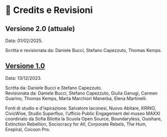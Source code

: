 # 🤗 Credits e Revisioni

## Versione 2.0 (attuale)

Data: 01/02/2025.

Scritta e revisionata da: Daniele Bucci, Stefano Capezzuto, Thomas Kemps.

## [Versione 1.0](https://github.com/Ecosistemica/handbook/releases/tag/v1.0)

Data: 13/12/2023.

Scritta da: Daniele Bucci e Stefano Capezzuto.\
Revisionata da: Daniele Bucci, Stefano Capezzuto, Giulia Ganugi, Carmen Guarino, Thomas Kemps, Marta Marchiori Manerba, Elena Martinelli.

Fonti di studio e d’ispirazione: Salvatore Iaconesi, Nuovo Abitare, KRINO, CivicWise, Studio Superfluo, l’ufficio Public Engagement del museo MAXXI coordinato da Sofia Bilotta la Scuola Open Source, Boundaryless, Ouishare, Extinction Rebellion, Sociocracy for All, Corporate Rebels, The Hum, Enspiral, Cocoon Pro.
